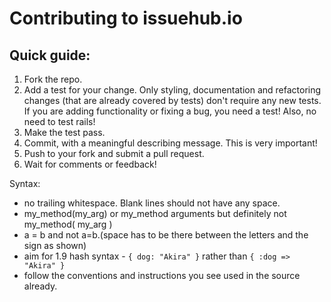 # Contributing to **issuehub.io**

## Quick guide:

1. Fork the repo.
2. Add a test for your change. Only styling, documentation and refactoring changes (that are already covered by tests) don't require any new tests. If you are adding functionality or fixing a bug, you need a test! Also, no need to test rails!
3. Make the test pass.
4. Commit, with a meaningful describing message. This is very important!
5. Push to your fork and submit a pull request.
6. Wait for comments or feedback!

Syntax:

* no trailing whitespace. Blank lines should not have any space.
* my_method(my_arg) or my_method arguments but definitely not my_method( my_arg )
* a = b and not a=b.(space has to be there between the letters and the sign as shown)
* aim for 1.9 hash syntax - `{ dog: "Akira" }` rather than `{ :dog => "Akira" }`
* follow the conventions and instructions you see used in the source already.
